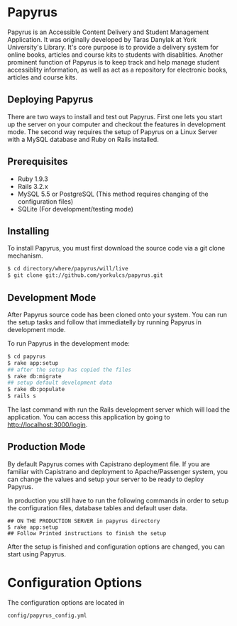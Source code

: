 Papyrus
========================================================================

Papyrus is an  Accessible Content Delivery and Student Management Application. It was originally developed by Taras Danylak at York University's Library. It's core purpose is to provide a delivery system for online books, articles and course kits to students with disablities. Another prominent function of Papyrus is to keep track and help manage student accessiblity information, as well as act as a repository for electronic books, articles and course kits.

Deploying Papyrus 
------------------

There are two ways to install and test out Papyrus. First one lets you start up the server on your computer and checkout the features in development mode. The second way requires the setup of Papyrus on a Linux Server with a MySQL database and Ruby on Rails installed.

Prerequisites
-------------

- Ruby 1.9.3
- Rails 3.2.x
- MySQL 5.5 or PostgreSQL (This method requires changing of the configuration files)
- SQLite (For development/testing mode)
 
Installing
----------

To install Papyrus, you must first download the source code via a git clone mechanism. 

```sh
$ cd directory/where/papyrus/will/live
$ git clone git://github.com/yorkulcs/papyrus.git
```

Development Mode
----------------

After Papyrus source code has been cloned onto your system. You can run the setup tasks and follow that immediatelly by running Papyrus in development mode.

To run Papyrus in the development mode:

```sh
$ cd papyrus
$ rake app:setup
## after the setup has copied the files
$ rake db:migrate
## setup default development data
$ rake db:populate
$ rails s
```

The last command with run the Rails development server which will load the application. 
You can access this application by going to [http://localhost:3000/login](http://localhost:3000/login).


Production Mode
---------------

By default Papyrus comes with Capistrano deployment file. If you are familiar with Capistrano and deployment to Apache/Passenger system, you can change the values and setup your server to be ready to deploy Papyrus.

In production you still have to run the following commands in order to setup the configuration files, database tables and default user data.

``` 
## ON THE PRODUCTION SERVER in papyrus directory
$ rake app:setup
## Follow Printed instructions to finish the setup
```

After the setup is finished and configuration options are changed, you can start using Papyrus.

Configuration Options
=====================


The configuration options are located in 

```
config/papyrus_config.yml
```

